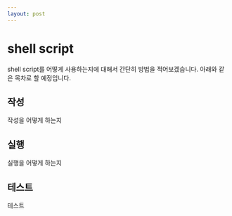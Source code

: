```yaml
---
layout: post
---
```

# shell script
shell script를 어떻게 사용하는지에 대해서 간단히 방법을 적어보겠습니다.
아래와 같은 목차로 할 예정입니다.

## 작성
작성을 어떻게 하는지

## 실행
실행을 어떻게 하는지

## 테스트

테스트

